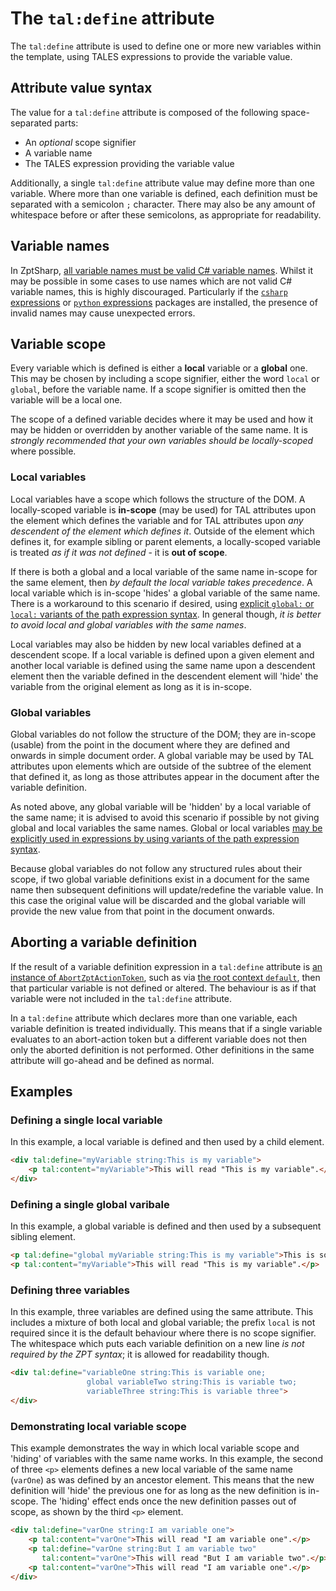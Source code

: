 # The `tal:define` attribute

The `tal:define` attribute is used to define one or more new variables within the template, using TALES expressions to provide the variable value.

## Attribute value syntax

The value for a `tal:define` attribute is composed of the following space-separated parts:

* An _optional_ scope signifier
* A variable name
* The TALES expression providing the variable value

Additionally, a single `tal:define` attribute value may define more than one variable.
Where more than one variable is defined, each definition must be separated with a semicolon `;` character.
There may also be any amount of whitespace before or after these semicolons, as appropriate for readability.

## Variable names

In ZptSharp, [all variable names must be valid C# variable names].
Whilst it may be possible in some cases to use names which are not valid C# variable names, this is highly discouraged.
Particularly if the [`csharp` expressions] or [`python` expressions] packages are installed, the presence of invalid names may cause unexpected errors.

[all variable names must be valid C# variable names]: https://docs.microsoft.com/en-us/dotnet/csharp/programming-guide/inside-a-program/identifier-names
[`csharp` expressions]: ../Tales/CSharpExpressions.md
[`python` expressions]: ../Tales/PythonExpressions.md

## Variable scope

Every variable which is defined is either a **local** variable or a **global** one.
This may be chosen by including a scope signifier, either the word `local` or `global`, before the variable name.
If a scope signifier is omitted then the variable will be a local one.

The scope of a defined variable decides where it may be used and how it may be hidden or overridden by another variable of the same name.
It is _strongly recommended that your own variables should be locally-scoped_ where possible.

### Local variables

Local variables have a scope which follows the structure of the DOM.
A locally-scoped variable is **in-scope** (may be used) for TAL attributes upon the element which defines the variable and for TAL attributes upon _any descendent of the element which defines it_.
Outside of the element which defines it, for example sibling or parent elements, a locally-scoped variable is treated _as if it was not defined_ - it is **out of scope**.

If there is both a global and a local variable of the same name in-scope for the same element, then _by default the local variable takes precedence_.
A local variable which is in-scope 'hides' a global variable of the same name.
There is a workaround to this scenario if desired, using [explicit `global:` or `local:` variants of the path expression syntax].
In general though, _it is better to avoid local and global variables with the same names_.

Local variables may also be hidden by new local variables defined at a descendent scope.
If a local variable is defined upon a given element and another local variable is defined using the same name upon a descendent element then the variable defined in the descendent element will 'hide' the variable from the original element as long as it is in-scope.

[explicit `global:` or `local:` variants of the path expression syntax]: ../Tales/PathExpressions.md#explicitly-selecting-local-or-global-variables

### Global variables

Global variables do not follow the structure of the DOM; they are in-scope (usable) from the point in the document where they are defined and onwards in simple document order.
A global variable may be used by TAL attributes upon elements which are outside of the subtree of the element that defined it, as long as those attributes appear in the document after the variable definition.

As noted above, any global variable will be 'hidden' by a local variable of the same name; it is advised to avoid this scenario if possible by not giving global and local variables the same names.
Global or local variables [may be explicitly used in expressions by using variants of the path expression syntax].

Because global variables do not follow any structured rules about their scope, if two global variable definitions exist in a document for the same name then subsequent definitions will update/redefine the variable value.
In this case the original value will be discarded and the global variable will provide the new value from that point in the document onwards.

[may be explicitly used in expressions by using variants of the path expression syntax]: ../Tales/PathExpressions.md#explicitly-selecting-local-or-global-variables

## Aborting a variable definition

If the result of a variable definition expression in a `tal:define` attribute is [an instance of `AbortZptActionToken`], such as via [the root context `default`], then that particular variable is not defined or altered.
The behaviour is as if that variable were not included in the `tal:define` attribute.

In a `tal:define` attribute which declares more than one variable, each variable definition is treated individually.
This means that if a single variable evaluates to an abort-action token but a different variable does not then only the aborted definition is not performed.
Other definitions in the same attribute will go-ahead and be defined as normal.

[an instance of `AbortZptActionToken`]: xref:ZptSharp.Expressions.AbortZptActionToken
[the root context `default`]: ../Tales/GlobalContexts.md#default

## Examples

### Defining a single local variable

In this example, a local variable is defined and then used by a child element.

```html
<div tal:define="myVariable string:This is my variable">
    <p tal:content="myVariable">This will read "This is my variable".</p>
</div>
```


### Defining a single global varibale

In this example, a global variable is defined and then used by a subsequent sibling element.

```html
<p tal:define="global myVariable string:This is my variable">This is some text.</p>
<p tal:content="myVariable">This will read "This is my variable".</p>
```

### Defining three variables

In this example, three variables are defined using the same attribute.
This includes a mixture of both local and global variable; the prefix `local` is not required since it is the default behaviour where there is no scope signifier.
The whitespace which puts each variable definition on a new line _is not required by the ZPT syntax_; it is allowed for readability though.

```html
<div tal:define="variableOne string:This is variable one;
                 global variableTwo string:This is variable two;
                 variableThree string:This is variable three">
</div>
```

### Demonstrating local variable scope

This example demonstrates the way in which local variable scope and 'hiding' of variables with the same name works.
In this example, the second of three `<p>` elements defines a new local variable of the same name (`varOne`) as was defined by an ancestor element.
This means that the new definition will 'hide' the previous one for as long as the new definition is in-scope.
The 'hiding' effect ends once the new definition passes out of scope, as shown by the third `<p>` element.

```html
<div tal:define="varOne string:I am variable one">
    <p tal:content="varOne">This will read "I am variable one".</p>
    <p tal:define="varOne string:But I am variable two"
       tal:content="varOne">This will read "But I am variable two".</p>
    <p tal:content="varOne">This will read "I am variable one".</p>
</div>
```
